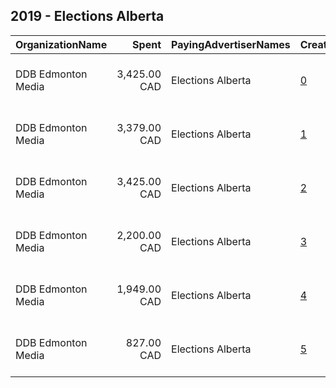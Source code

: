 ## 2019 - Elections Alberta 
|OrganizationName|Spent|PayingAdvertiserNames|CreativeUrls|Impressions|Genders|AgeBrackets|CountryCodes|BillingAddresses|CandidateBallotInformation|
|:---|---:|:---|:---|---:|:---|:---|:---|:---|:---|
|DDB Edmonton Media|3,425.00 CAD|Elections Alberta|[0](https://www.snap.com/political-ads/asset/109d9781e1397e22972b7b5c377461ad2def7d559f428d7a7dc544bf0a2365ce?mediaType=mp4)|1,408,771||18+|canada|"Suite 1900, 10025 - 102A Avenue,Edmonton,T5J 2Z2,CA"||
|DDB Edmonton Media|3,379.00 CAD|Elections Alberta|[1](https://www.snap.com/political-ads/asset/a7ce0a5a8cd746cdae038a1a466422fb4068e0a432cb9a4a627fe10dbc39840d?mediaType=mp4)|1,354,458||18+|canada|"Suite 1900, 10025 - 102A Avenue,Edmonton,T5J 2Z2,CA"||
|DDB Edmonton Media|3,425.00 CAD|Elections Alberta|[2](https://www.snap.com/political-ads/asset/bd3c37ad9b7afba1feaef65f679b408630dd42ecaecfceb513cb9de897729a7b?mediaType=mp4)|1,205,192||18+|canada|"Suite 1900, 10025 - 102A Avenue,Edmonton,T5J 2Z2,CA"||
|DDB Edmonton Media|2,200.00 CAD|Elections Alberta|[3](https://www.snap.com/political-ads/asset/9614b45878c7dfa10429f0fbb05dbca12dd00e6c92291e2fd0652f782eebb7a8?mediaType=mp4)|926,029||18+|canada|"Suite 1900, 10025 - 102A Avenue,Edmonton,T5J 2Z2,CA"||
|DDB Edmonton Media|1,949.00 CAD|Elections Alberta|[4](https://www.snap.com/political-ads/asset/dd615c709b10da123cba48f39ed4110832206ba6382f9b9163f876f9ca57951e?mediaType=mp4)|760,463||18+|canada|"Suite 1900, 10025 - 102A Avenue,Edmonton,T5J 2Z2,CA"||
|DDB Edmonton Media|827.00 CAD|Elections Alberta|[5](https://www.snap.com/political-ads/asset/9eb2ad19f7f9bf3f6f8c80707047021b4c7abeea15e0693fcacddae3b29bf690?mediaType=mp4)|244,998||18+|canada|"Suite 1900, 10025 - 102A Avenue,Edmonton,T5J 2Z2,CA"||
